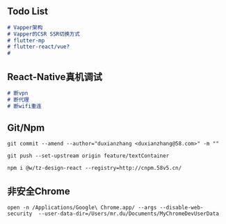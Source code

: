 ## Todo List
```md
# Vapper架构
# Vapper的CSR SSR切换方式
# flutter-mp
# flutter-react/vue?
# 
```

## React-Native真机调试
```md
# 断vpn
# 断代理
# 断wifi重连
```

## Git/Npm
```
git commit --amend --author="duxianzhang <duxianzhang@58.com>" -m ""
```
```
git push --set-upstream origin feature/textContainer
```
```
npm i @w/tz-design-react --registry=http://cnpm.58v5.cn/
```

## 非安全Chrome
```
open -n /Applications/Google\ Chrome.app/ --args --disable-web-security  --user-data-dir=/Users/mr.du/Documents/MyChromeDevUserData
```